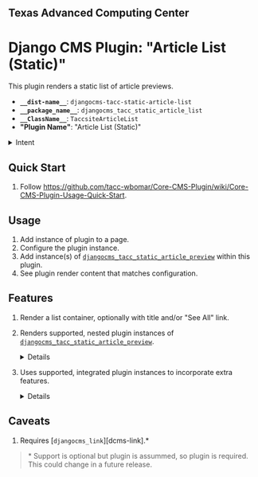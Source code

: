 ## Texas Advanced Computing Center
# Django CMS Plugin: "Article List (Static)"

This plugin renders a static list of article previews.

- __`__dist-name__`__: `djangocms-tacc-static-article-list`
- __`__package_name__`__: `djangocms_tacc_static_article_list`
- __`__ClassName__`__: `TaccsiteArticleList`
- __"Plugin Name"__: "Article List (Static)"

<details><summary>Intent</summary>

_This plugin only exists because of the unavailaibility of a solution to sync news between two TACC websites. To learn more, see [TACC/Core-CMS wiki page "Static-Article-Plugins"][tacc-sa-plugins]._

</details>

## Quick Start

1. Follow https://github.com/tacc-wbomar/Core-CMS-Plugin/wiki/Core-CMS-Plugin-Usage-Quick-Start.

## Usage

1. Add instance of plugin to a page.
1. Configure the plugin instance.
1. Add instance(s) of [`djangocms_tacc_static_article_preview`][tacc-sa-preview] within this plugin.
1. See plugin render content that matches configuration.

## Features

1. Render a list container, optionally with title and/or "See All" link.
2. Renders supported, nested plugin instances of [`djangocms_tacc_static_article_preview`][tacc-sa-preview].
    <details>

    | kind | description |
    | :- | :- |
    | News | [external news articles][tacc-sa-plugins] |
    | Documents | [single-topic documents][tacc-core-docs] |
    | Allocations | [date range for applications][fp-allocs] |
    | Events | [learning opportunities][tacc-learn] |

    </details>
3. Uses supported, integrated plugin instances to incorporate extra features.
    <details>

    | feature | supported by |
    | :- | :- |
    | a "See All" hyperlink | [`djangocms_tacc_data_list`][dcms-link] |

    </details>

## Caveats

1. Requires [`djangocms_link`][dcms-link].\*

> \* Support is optional but plugin is assummed, so plugin is required. This could change in a future release.



[fp-allocs]: https://frontera-portal.tacc.utexas.edu/allocations/

[tacc-learn]: https://learn.tacc.utexas.edu/
[tacc-core-docs]: https://cep.tacc.utexas.edu/guides/
[tacc-sa-plugins]: https://github.com/TACC/Core-CMS/wiki/Static-Article-Plugins
[tacc-sa-preview]: https://github.com/tacc-wbomar/Core-CMS-Plugin-Static-Article-Preview

